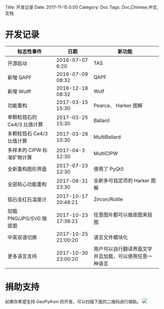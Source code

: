 Title: 开发记录
Date: 2017-11-15 0:00
Category: Doc
Tags: Doc,Chinese,中文,文档

# 开发记录



|标志性事件|日期|新功能|
|--|--|--|
|开源启动|2016-07-07 6:20|TAS|
|新增 QAPF|2016-07-09 08:32|QAPF|
|新增  Wulff|2016-12-18 08:32|Wulf|
|功能重构|2017-03-15 15:30|Pearce、  Harker 图解|
|单颗粒锆石的 Ce4/3 比值计算|2017-03-25 15:30|Ballard|
|多颗粒锆石 Ce4/3 比值计算|2017-03-28 15:30|MultiBallard|
|多样本的 CIPW 标准矿物计算|2017-04-3 12:30|MultiCIPW|
|全新重构图形界面|2017-07-23 12:30|使用了 PyQt5|
|全部核心功能重构|2017-08-31 23:30|全新多可自定项的 Harker 图解|
|锆石金红石温度计|2017-10-17 20:48:21|Zircon/Rutile|
|加载 PNG/JPG/SVG 做底图|2017-10-23  17:38:21|任意图片都可以做底图来投图|
|中英双语切换|2017-10-25 21:00:20|语言文件模块化|
|更多语言支持|2017-10-30 23:00:20|用户可以自行翻译界面文字并且加载，可以使用任意一种语言|



# 捐助支持

如果你希望支持 GeoPython 的开发，可以扫描下面的二维码进行捐助。
![](https://raw.githubusercontent.com/chinageology/GeoPython/master/img/WeChatQrCode.png)
